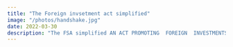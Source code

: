 ```yaml
---
title: "The Foreign invsetment act simplified"
image: "/photos/handshake.jpg"
date: 2022-03-30
description: "The FSA simplified AN ACT PROMOTING  FOREIGN  INVESTMENTS AMENDING RA 7042"
---
```

